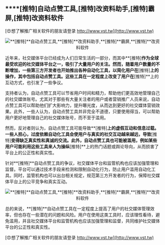 ## ****[推特]**自动点赞工具,**[推特]**改资料助手,**[推特]**霸屏,**[推特]**改资料软件**

[😍想了解推广相关软件的朋友请登录 http://www.vst.tw](http://www.vst.tw)

 <center><img src="https://vst.tw/MP4/tuiguang/png/0.png" alt="**[推特]**自动点赞工具,**[推特]**改资料助手,**[推特]**霸屏,**[推特]**改资料软件"></center>

近年来，社交媒体平台已经成为人们日常生活的一部分，而其中**[推特]**作为全球最受欢迎的社交媒体平台之一，吸引了大量用户的关注。然而，随着用户数量的不断增加，一些第三方开发者也开始推出各种自动化工具，以简化用户在**[推特]**上的操作，其中包括自动点赞工具。这些工具在一定程度上改变了用户在**[推特]**上的互动方式，也引发了一些争议。

支持者认为，自动点赞工具可以节省用户时间和精力，帮助他们更高效地管理自己的社交媒体账号。尤其对于那些有大量关注者的用户或者营销推广人员来说，自动点赞工具可以帮助他们扩大影响力，提升曝光度，从而达到更好的社交媒体营销效果。此外，一些人认为，自动点赞工具并非完全不道德，只要使用得当，可以帮助用户更好地管理自己的社交媒体账号，而不至于滥用。

然而，反对者则认为，自动点赞工具可能导致**[推特]**上的虚假互动和信息过载。一些人担心，过度依赖自动化工具会使用户与真实的社交互动越来越远，导致**[推特]**变得缺乏真实性和真诚的交流。此外，自动点赞工具也可能被滥用，例如某些用户可能利用这些工具来人为操纵**[推特]**上的热门话题或舆论导向，从而损害了平台上的公正性和真实性。

针对**[推特]**自动点赞工具的争议，社交媒体平台和监管机构也应该加强管理和监督。平台可以通过技术手段来检测和限制自动化行为，防止用户滥用自动化工具。同时，监管机构也可以出台相关规定，规范第三方开发者的行为，保障社交媒体平台上的公平竞争和真实互动。

 <center><img src="https://vst.tw/MP4/tuiguang/png/2.png" alt="**[推特]**自动点赞工具,**[推特]**改资料助手,**[推特]**霸屏,**[推特]**改资料软件"></center>

总的来说，**[推特]**自动点赞工具在一定程度上提高了用户的社交媒体管理效率，但也存在一些潜在的问题和风险。用户在使用这类工具时，应该理性看待，避免滥用，并且社交媒体平台和监管机构也应该加强管理和监督，共同维护社交媒体平台的公正性和真实性。

[😍想了解推广相关软件的朋友请登录 http://www.vst.tw](http://www.vst.tw)



